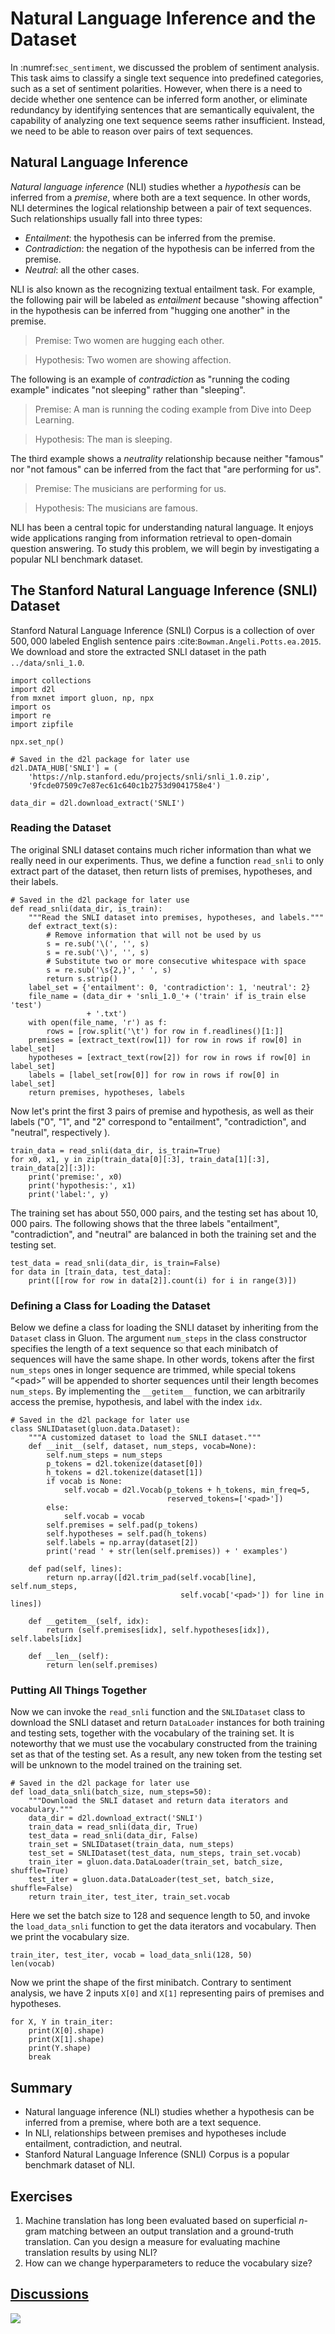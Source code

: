 # Natural Language Inference and the Dataset

In :numref:`sec_sentiment`, we discussed the problem of sentiment analysis.
This task aims to classify a single text sequence into predefined categories,
such as a set of sentiment polarities.
However, when there is a need to decide whether one sentence can be inferred form another, 
or eliminate redundancy by identifying sentences that are semantically equivalent,
the capability of analyzing one text sequence seems rather insufficient.
Instead, we need to be able to reason over pairs of text sequences.


## Natural Language Inference

*Natural language inference* (NLI) studies whether a *hypothesis*
can be inferred from a *premise*, where both are a text sequence.
In other words, NLI determines the logical relationship between a pair of text sequences.
Such relationships usually fall into three types:

* *Entailment*: the hypothesis can be inferred from the premise.
* *Contradiction*: the negation of the hypothesis can be inferred from the premise.
* *Neutral*: all the other cases.

NLI is also known as the recognizing textual entailment task.
For example, the following pair will be labeled as *entailment* because "showing affection" in the hypothesis can be inferred from "hugging one another" in the premise.

> Premise: Two women are hugging each other.

> Hypothesis: Two women are showing affection.

The following is an example of *contradiction* as "running the coding example" indicates "not sleeping" rather than "sleeping".

> Premise: A man is running the coding example from Dive into Deep Learning.

> Hypothesis: The man is sleeping.

The third example shows a *neutrality* relationship because neither "famous" nor "not famous" can be inferred from the fact that "are performing for us". 

> Premise: The musicians are performing for us.

> Hypothesis: The musicians are famous.

NLI has been a central topic for understanding natural language.
It enjoys wide applications ranging from
information retrieval to open-domain question answering.
To study this problem, we will begin by investigating a popular NLI benchmark dataset.


## The Stanford Natural Language Inference (SNLI) Dataset

Stanford Natural Language Inference (SNLI) Corpus is a collection of over $500,000$ labeled English sentence pairs :cite:`Bowman.Angeli.Potts.ea.2015`.
We download and store the extracted SNLI dataset in the path `../data/snli_1.0`.

```{.python .input  n=28}
import collections
import d2l
from mxnet import gluon, np, npx
import os
import re
import zipfile

npx.set_np()

# Saved in the d2l package for later use
d2l.DATA_HUB['SNLI'] = (
    'https://nlp.stanford.edu/projects/snli/snli_1.0.zip',
    '9fcde07509c7e87ec61c640c1b2753d9041758e4')

data_dir = d2l.download_extract('SNLI')
```

### Reading the Dataset

The original SNLI dataset contains much richer information than what we really need in our experiments. Thus, we define a function `read_snli` to only extract part of the dataset, then return lists of premises, hypotheses, and their labels.

```{.python .input  n=66}
# Saved in the d2l package for later use
def read_snli(data_dir, is_train):
    """Read the SNLI dataset into premises, hypotheses, and labels."""
    def extract_text(s):
        # Remove information that will not be used by us
        s = re.sub('\(', '', s) 
        s = re.sub('\)', '', s)
        # Substitute two or more consecutive whitespace with space
        s = re.sub('\s{2,}', ' ', s)
        return s.strip()
    label_set = {'entailment': 0, 'contradiction': 1, 'neutral': 2}
    file_name = (data_dir + 'snli_1.0_'+ ('train' if is_train else 'test')
                 + '.txt')
    with open(file_name, 'r') as f:
        rows = [row.split('\t') for row in f.readlines()[1:]]
    premises = [extract_text(row[1]) for row in rows if row[0] in label_set]
    hypotheses = [extract_text(row[2]) for row in rows if row[0] in label_set]
    labels = [label_set[row[0]] for row in rows if row[0] in label_set]
    return premises, hypotheses, labels
```

Now let's print the first $3$ pairs of premise and hypothesis, as well as their labels ("0", "1", and "2" correspond to "entailment", "contradiction", and "neutral", respectively ).

```{.python .input  n=70}
train_data = read_snli(data_dir, is_train=True)
for x0, x1, y in zip(train_data[0][:3], train_data[1][:3], train_data[2][:3]):
    print('premise:', x0)
    print('hypothesis:', x1)
    print('label:', y)
```

The training set has about $550,000$ pairs,
and the testing set has about $10,000$ pairs.
The following shows that 
the three labels "entailment", "contradiction", and "neutral" are balanced in 
both the training set and the testing set.

```{.python .input}
test_data = read_snli(data_dir, is_train=False)
for data in [train_data, test_data]:
    print([[row for row in data[2]].count(i) for i in range(3)])
```

### Defining a Class for Loading the Dataset

Below we define a class for loading the SNLI dataset by inheriting from the `Dataset` class in Gluon. The argument `num_steps` in the class constructor specifies the length of a text sequence so that each minibatch of sequences will have the same shape. 
In other words,
tokens after the first `num_steps` ones in longer sequence are trimmed, while special tokens “&lt;pad&gt;” will be appended to shorter sequences until their length becomes `num_steps`.
By implementing the `__getitem__` function, we can arbitrarily access the premise, hypothesis, and label with the index `idx`.

```{.python .input  n=115}
# Saved in the d2l package for later use
class SNLIDataset(gluon.data.Dataset):
    """A customized dataset to load the SNLI dataset."""
    def __init__(self, dataset, num_steps, vocab=None):
        self.num_steps = num_steps
        p_tokens = d2l.tokenize(dataset[0])
        h_tokens = d2l.tokenize(dataset[1])
        if vocab is None:
            self.vocab = d2l.Vocab(p_tokens + h_tokens, min_freq=5,
                                   reserved_tokens=['<pad>'])
        else:
            self.vocab = vocab
        self.premises = self.pad(p_tokens)
        self.hypotheses = self.pad(h_tokens)
        self.labels = np.array(dataset[2])
        print('read ' + str(len(self.premises)) + ' examples')

    def pad(self, lines):
        return np.array([d2l.trim_pad(self.vocab[line], self.num_steps, 
                                      self.vocab['<pad>']) for line in lines])

    def __getitem__(self, idx):
        return (self.premises[idx], self.hypotheses[idx]), self.labels[idx]

    def __len__(self):
        return len(self.premises)
```

### Putting All Things Together

Now we can invoke the `read_snli` function and the `SNLIDataset` class to download the SNLI dataset and return `DataLoader` instances for both training and testing sets, together with the vocabulary of the training set.
It is noteworthy that we must use the vocabulary constructed from the training set
as that of the testing set. 
As a result, any new token from the testing set will be unknown to the model trained on the training set.

```{.python .input  n=114}
# Saved in the d2l package for later use
def load_data_snli(batch_size, num_steps=50):
    """Download the SNLI dataset and return data iterators and vocabulary."""
    data_dir = d2l.download_extract('SNLI')
    train_data = read_snli(data_dir, True)
    test_data = read_snli(data_dir, False)
    train_set = SNLIDataset(train_data, num_steps)
    test_set = SNLIDataset(test_data, num_steps, train_set.vocab)
    train_iter = gluon.data.DataLoader(train_set, batch_size, shuffle=True)
    test_iter = gluon.data.DataLoader(test_set, batch_size, shuffle=False)
    return train_iter, test_iter, train_set.vocab
```

Here we set the batch size to $128$ and sequence length to $50$,
and invoke the `load_data_snli` function to get the data iterators and vocabulary.
Then we print the vocabulary size.

```{.python .input  n=111}
train_iter, test_iter, vocab = load_data_snli(128, 50)
len(vocab)
```

Now we print the shape of the first minibatch.
Contrary to sentiment analysis,
we have $2$ inputs `X[0]` and `X[1]` representing pairs of premises and hypotheses.

```{.python .input  n=113}
for X, Y in train_iter:
    print(X[0].shape)
    print(X[1].shape)
    print(Y.shape)
    break
```

## Summary

* Natural language inference (NLI) studies whether a hypothesis can be inferred from a premise, where both are a text sequence.
* In NLI, relationships between premises and hypotheses include entailment, contradiction, and neutral.
* Stanford Natural Language Inference (SNLI) Corpus is a popular benchmark dataset of NLI.


## Exercises

1. Machine translation has long been evaluated based on superficial $n$-gram matching between an output translation and a ground-truth translation. Can you design a measure for evaluating machine translation results by using NLI?
1. How can we change hyperparameters to reduce the vocabulary size? 



## [Discussions](https://discuss.mxnet.io/t/5517)

![](../img/qr_natural-language-inference-and-dataset.svg)
